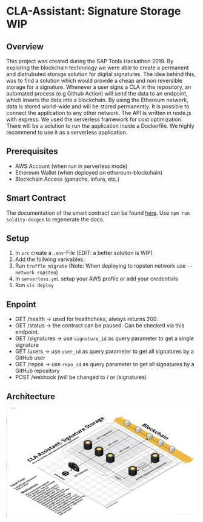 # CLA-Assistant: Signature Storage WIP

## Overview

This project was created during the SAP Tools Hackathon 2019. By exploring the blockchain technology we were able to
create a permanent and distrubuted storage solution for digital signatures. The idea behind this, was to find a solution
which would provide a cheap and non reversible storage for a signature. Whenever a user signs a CLA in the repository, an automated process (e.g Github Action) will send the data to an endpoint, which inserts the data into a blockchain. By using the Ethereum network, data is stored world-wide and will be stored permanently. It is possible to connect the application to any other network. The API is written in node.js with express. We used the serverless framework for cost optimization. There will be a solution to run the application inside a Dockerfile. We highly recommend to use it as a serverless application.

## Prerequisites

- AWS Account (when run in serverless mode)
- Ethereum Wallet (when deployed on ethereum-blockchain)
- Blockchain Access (ganache, infura, etc.)

## Smart Contract

The documentation of the smart contract can be found [here](./docs/index.md).
Use `npm run soldity-docgen` to regenerate the docs.

## Setup

1. In `src` create a `.env`-File (EDIT: a better solution is WIP)
2. Add the follwing varivables:
3. Run `truffle migrate` (Note: When deploying to ropsten network use `--network ropsten`)
4. In `serverless.yml` setup your AWS profile or add your credentials
5. Run `sls deploy`

## Enpoint

- GET /health -> used for healthcheks, always returns 200.
- GET /status -> the contract can be paused. Can be checked via this endpoint.
- GET /signatures -> use `signature_id` as query parameter to get a single signature
- GET /users -> use `user_id` as query parameter to get all signatures by a GitHub user
- GET /repos -> use `repo_id` as query parameter to get all signatures by a GitHub repository
- POST /webhook (will be changed to / or /signatures)

## Architecture

![Signature Storage](./docs/architecture.png "Architecture")
